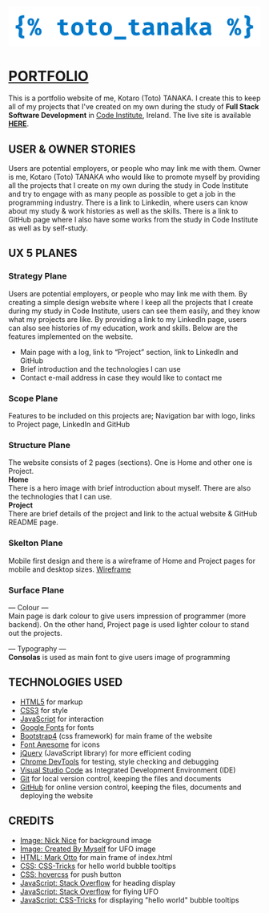 ![image](https://github.com/Toto-Kotaro-Tanaka/portfolio/blob/main/assets/readme/toto-tanaka-logo.png)

# [PORTFOLIO](https://toto-kotaro-tanaka.github.io/portfolio/)

This is a portfolio website of me, Kotaro (Toto) TANAKA. I create this to keep all of my projects that I've created on my own during the study of **Full Stack Software Development** in [Code Institute](https://codeinstitute.net/), Ireland.
The live site is available **[HERE](https://toto-kotaro-tanaka.github.io/portfolio/)**.

## USER & OWNER STORIES

Users are potential employers, or people who may link me with them. Owner is me, Kotaro (Toto) TANAKA who would like to promote myself by providing all the projects that I create on my own during the study in Code Institute and try to engage with as many people as possible to get a job in the programming industry. There is a link to Linkedin, where users can know about my study & work histories as well as the skills. There is a link to GitHub page where I also have some works from the study in Code Institute as well as by self-study.

## UX 5 PLANES

### Strategy Plane

Users are potential employers, or people who may link me with them. By creating a simple design website where I keep all the projects that I create during my study in Code Institute, users can see them easily, and they know what my projects are like. By providing a link to my LinkedIn page, users can also see histories of my education, work and skills.
Below are the features implemented on the website.

-   Main page with a log, link to “Project” section, link to LinkedIn and GitHub
-   Brief introduction and the technologies I can use
-   Contact e-mail address in case they would like to contact me

### Scope Plane

Features to be included on this projects are;
Navigation bar with logo, links to Project page, LinkedIn and GitHub

### Structure Plane

The website consists of 2 pages (sections). One is Home and other one is Project.<br>
**Home**<br>
There is a hero image with brief introduction about myself. There are also the technologies that I can use.<br>
**Project**<br>
There are brief details of the project and link to the actual website & GitHub README page.

### Skelton Plane

Mobile first design and there is a wireframe of Home and Project pages for mobile and desktop sizes.
[Wireframe](https://github.com/Toto-Kotaro-Tanaka/portfolio/blob/main/assets/readme/wireframe.png)

### Surface Plane

— Colour —<br>
Main page is dark colour to give users impression of programmer (more backend). On the other hand, Project page is used lighter colour to stand out the projects.

— Typography —<br>
**Consolas** is used as main font to give users image of programming

## TECHNOLOGIES USED

-   [HTML5](https://en.wikipedia.org/wiki/HTML) for markup
-   [CSS3](https://en.wikipedia.org/wiki/CSS) for style
-   [JavaScript](https://en.wikipedia.org/wiki/JavaScript) for interaction
-   [Google Fonts](https://fonts.google.com/) for fonts
-   [Bootstrap4](https://getbootstrap.com/) (css framework) for main frame of the website
-   [Font Awesome](https://fontawesome.com/) for icons
-   [jQuery](https://jquery.com/) (JavaScript library) for more efficient coding
-   [Chrome DevTools](https://developers.google.com/web/tools/chrome-devtools) for testing, style checking and debugging
-   [Visual Studio Code](https://code.visualstudio.com/) as Integrated Development Environment (IDE)
-   [Git](https://git-scm.com/) for local version control, keeping the files and documents
-   [GitHub](https://github.com/) for online version control, keeping the files, documents and deploying the website

## CREDITS

-   [Image: Nick Nice](https://unsplash.com/@nicknice) for background image
-   [Image: Created By Myself](https://www.canva.com/) for UFO image
-   [HTML: Mark Otto](https://getbootstrap.com/docs/5.0/examples/cover/) for main frame of index.html
-   [CSS: CSS-Tricks](https://css-tricks.com/bubble-point-tooltips-with-css3-jquery/) for hello world bubble tooltips
-   [CSS: hovercss](https://github.com/IanLunn/Hover/blob/master/css/hover.css) for push button
-   [JavaScript: Stack Overflow](https://stackoverflow.com/questions/7264974/show-text-letter-by-letter) for heading display
-   [JavaScript: Stack Overflow](https://stackoverflow.com/questions/10385950/how-to-get-a-div-to-randomly-move-around-a-page-using-jquery-or-css) for flying UFO
-   [JavaScript: CSS-Tricks](https://css-tricks.com/bubble-point-tooltips-with-css3-jquery/) for displaying "hello world" bubble tooltips
